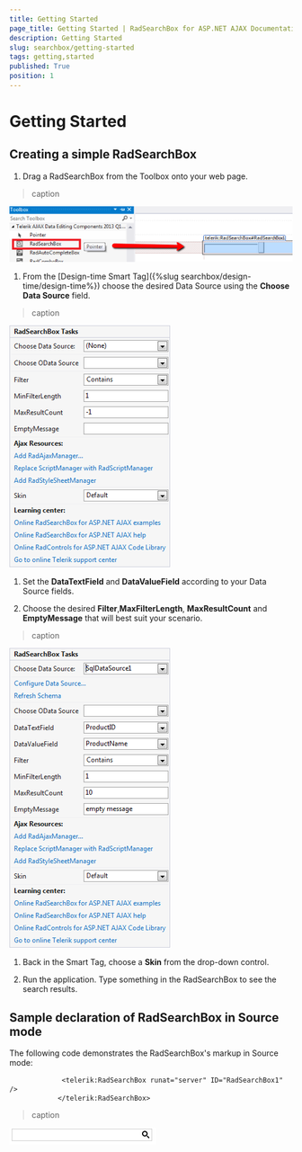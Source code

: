 ```yaml
---
title: Getting Started
page_title: Getting Started | RadSearchBox for ASP.NET AJAX Documentation
description: Getting Started
slug: searchbox/getting-started
tags: getting,started
published: True
position: 1
---
```


# Getting Started



## Creating a simple RadSearchBox

1. Drag a RadSearchBox from the Toolbox onto your web page.
>caption 

![searchbox drag from toolbox](images/searchbox_drag_from_toolbox.png)

1. From the [Design-time Smart Tag]({%slug searchbox/design-time/design-time%}) choose the desired Data Source using the **Choose Data Source** field.
>caption 

![searchbox smart tag](images/searchbox_smart_tag.png)

1. Set the **DataTextField** and **DataValueField** according to your Data Source fields.

1. Choose the desired **Filter**,**MaxFilterLength**, **MaxResultCount** and **EmptyMessage** that will best suit your scenario.
>caption 

![searchbox smart tag with additional fields](images/searchbox_smart_tag_with_additional_fields.png)

1. Back in the Smart Tag, choose a **Skin** from the drop-down control.

1. Run the application. Type something in the RadSearchBox to see the search results.

## Sample declaration of RadSearchBox in Source mode

The following code demonstrates the RadSearchBox's markup in Source mode:

````ASPNET
	         <telerik:RadSearchBox runat="server" ID="RadSearchBox1"  />
	        </telerik:RadSearchBox>
````


>caption 

![searchbox autocomplete false with search button](images/searchbox_autocomplete_false_with_search_button.png)
